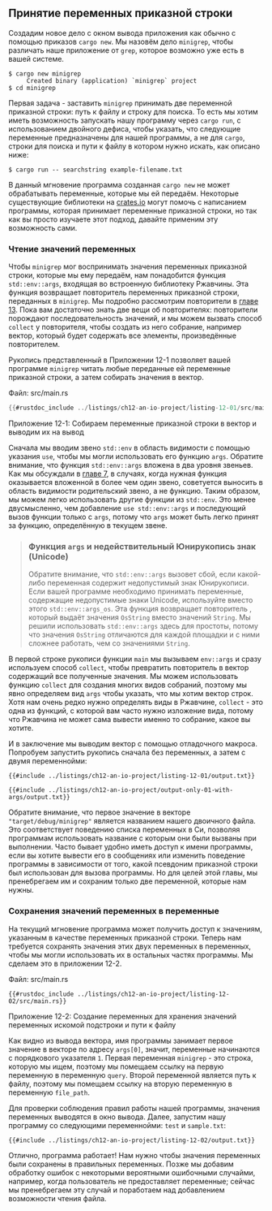 ## Принятие переменных приказной строки

Создадим новое дело с окном вывода приложения как обычно с помощью приказов `cargo new`. Мы назовём дело `minigrep`, чтобы различать наше приложение от `grep`, которое возможно уже есть в вашей системе.

```console
$ cargo new minigrep
     Created binary (application) `minigrep` project
$ cd minigrep
```

Первая задача - заставить `minigrep` принимать две переменной приказной строки: путь к файлу и строку для поиска. То есть мы хотим иметь возможность запускать нашу программу через `cargo run`, с использованием двойного дефиса, чтобы указать, что следующие переменные предназначены для нашей программы, а не для `cargo`, строки для поиска и пути к файлу в котором нужно искать, как описано ниже:

```console
$ cargo run -- searchstring example-filename.txt
```

В данный мгновение программа созданная `cargo new` не может обрабатывать переменные, которые мы ей передаём. Некоторые существующие библиотеки на [crates.io](https://crates.io/) могут помочь с написанием программы, которая принимает переменные приказной строки, но так как вы просто изучаете этот подход, давайте применим эту возможность сами.

### Чтение значений переменных

Чтобы `minigrep` мог воспринимать значения переменных приказной строки, которые мы ему передаём, нам понадобится функция `std::env::args`, входящая во встроенную библиотеку Ржавчины. Эта функция возвращает повторитель переменных приказной строки, переданных в `minigrep`. Мы подробно рассмотрим повторители в [главе 13]<!-- ignore -->. Пока вам достаточно знать две вещи об повторителях: повторители порождают последовательность значений, и мы можем вызвать способ `collect` у повторителя, чтобы создать из него собрание, например вектор, который будет содержать все элементы, произведённые повторителем.

Рукопись представленный в Приложении 12-1 позволяет вашей программе `minigrep` читать любые переданные ей переменные приказной строки, а затем собирать значения в вектор.

<span class="filename">Файл: src/main.rs</span>

```rust
{{#rustdoc_include ../listings/ch12-an-io-project/listing-12-01/src/main.rs}}
```

<span class="caption">Приложение 12-1: Собираем переменные приказной строки в вектор и выводим их на вывод</span>

Сначала мы вводим звено `std::env` в область видимости с помощью указания `use`, чтобы мы могли использовать его функцию `args`. Обратите внимание, что функция `std::env::args` вложена в два уровня звеньев. Как мы обсуждали в [главе 7]<!-- ignore -->, в случаях, когда нужная функция оказывается вложенной в более чем один звено, советуется выносить в область видимости родительский звено, а не функцию. Таким образом, мы можем легко использовать другие функции из `std::env`. Это менее двусмысленно, чем добавление `use std::env::args` и последующий вызов функции только с `args`, потому что `args` может быть легко принят за функцию, определённую в текущем звене.

> ### Функция `args` и недействительный Юнирукопись знак (Unicode)
>
> Обратите внимание, что `std::env::args` вызовет сбой, если какой-либо переменная содержит недопустимый знак Юнирукописи. Если вашей программе необходимо принимать переменные, содержащие недопустимые знаки Unicode, используйте вместо этого `std::env::args_os`. Эта функция возвращает повторитель , который выдаёт значения `OsString` вместо значений `String`. Мы решили использовать `std::env::args` здесь для простоты, потому что значения `OsString` отличаются для каждой площадки и с ними сложнее работать, чем со значениями `String`.

В первой строке рукописи функции `main` мы вызываем `env::args` и сразу используем способ `collect`, чтобы превратить повторитель в вектор содержащий все полученные значения. Мы можем использовать функцию `collect` для создания многих видов собраний, поэтому мы явно определяем вид `args` чтобы указать, что мы хотим вектор строк. Хотя нам очень редко нужно определять виды в Ржавчине, `collect` - это одна из функций, с которой вам часто нужно изложение вида, потому что Ржавчина не может сама вывести именно то собрание, какое вы хотите.

И в заключение мы выводим вектор с помощью отладочного макроса. Попробуем запустить рукопись сначала без переменных, а затем с двумя переменнойми:

```console
{{#include ../listings/ch12-an-io-project/listing-12-01/output.txt}}
```

```console
{{#include ../listings/ch12-an-io-project/output-only-01-with-args/output.txt}}
```

Обратите внимание, что первое значение в векторе `"target/debug/minigrep"` является названием нашего двоичного файла. Это соответствует поведению списка переменных в Си, позволяя программам использовать название с которым они были вызваны при выполнении. Часто бывает удобно иметь доступ к имени программы, если вы хотите вывести его в сообщениях или изменить поведение программы в зависимости от того, какой псевдоним приказной строки был использован для вызова программы. Но для целей этой главы, мы пренебрегаем им и сохраним только две переменной, которые нам нужны.

### Сохранения значений переменных в переменные

На текущий мгновение программа может получить доступ к значениям, указанным в качестве переменных приказной строки. Теперь нам требуется сохранять значения этих двух переменных в переменных, чтобы мы могли использовать их в остальных частях программы. Мы сделаем это в приложении 12-2.

<span class="filename">Файл: src/main.rs</span>

```rust,should_panic,noplayground
{{#rustdoc_include ../listings/ch12-an-io-project/listing-12-02/src/main.rs}}
```

<span class="caption">Приложение 12-2: Создание переменных для хранения значений переменных искомой подстроки и пути к файлу</span>

Как видно из вывода вектора, имя программы занимает первое значение в векторе по адресу `args[0]`, значит, переменные начинаются с порядкового указателя `1`. Первая переменная `minigrep` - это строка, которую мы ищем, поэтому мы помещаем ссылку на первую переменную в переменную `query`. Второй переменной является путь к файлу, поэтому мы помещаем ссылку на вторую переменную в переменную `file_path`.

Для проверки соблюдения правил работы нашей программы, значения переменных выводятся в окно вывода. Далее, запустим нашу программу со следующими переменнойми: `test` и `sample.txt`:

```console
{{#include ../listings/ch12-an-io-project/listing-12-02/output.txt}}
```

Отлично, программа работает! Нам нужно чтобы значения переменных были сохранены в правильных переменных. Позже мы добавим обработку ошибок с некоторыми вероятными ошибочными случайми, например, когда пользователь не предоставляет переменные; сейчас мы пренебрегаем эту случай и поработаем над добавлением возможности чтения файла.


[главе 13]: ch13-00-functional-features.html
[главе 7]: ch07-04-bringing-paths-into-scope-with-the-use-keyword.html#creating-idiomatic-use-paths